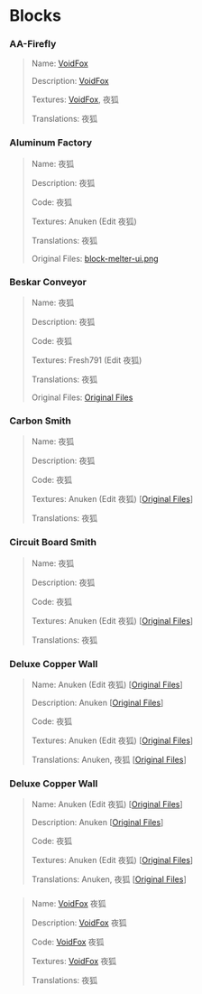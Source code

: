 # Blocks

### AA-Firefly
> Name: [VoidFox](https://github.com/VoidF0x)
> 
> Description: [VoidFox](https://github.com/VoidF0x)
> 
> Textures: [VoidFox](https://github.com/VoidF0x), 夜狐
> 
> Translations: 夜狐

### Aluminum Factory
> Name: 夜狐
> 
> Description: 夜狐
> 
> Code: 夜狐
> 
> Textures: Anuken (Edit 夜狐)
> 
> Translations: 夜狐
>
> Original Files: [block-melter-ui.png](https://mindustrygame.github.io/wiki/images/block-melter-ui.png)

### Beskar Conveyor
> Name: 夜狐
> 
> Description: 夜狐
> 
> Code: 夜狐
> 
> Textures: Fresh791 (Edit 夜狐)
> 
> Translations: 夜狐
>
> Original Files: [Original Files](https://github.com/Fresh791/Fading-Revelations/tree/main/sprites/blocks/conveyors/surge-alloy)

### Carbon Smith
> Name: 夜狐
> 
> Description: 夜狐
> 
> Code: 夜狐
> 
> Textures: Anuken (Edit 夜狐) [[Original Files](https://mindustrygame.github.io/wiki/images/block-separator-ui.png)]
> 
> Translations: 夜狐

### Circuit Board Smith
> Name: 夜狐
> 
> Description: 夜狐
> 
> Code: 夜狐
> 
> Textures: Anuken (Edit 夜狐) [[Original Files](https://mindustrygame.github.io/wiki/images/block-incinerator-ui.png)]
> 
> Translations: 夜狐

### Deluxe Copper Wall
> Name: Anuken (Edit 夜狐) [[Original Files](https://mindustrygame.github.io/wiki/blocks/187-copper-wall/)]
> 
> Description: Anuken [[Original Files](https://mindustrygame.github.io/wiki/blocks/187-copper-wall/)]
> 
> Code: 夜狐
> 
> Textures: Anuken (Edit 夜狐) [[Original Files](https://mindustrygame.github.io/wiki/images/block-scrap-wall-gigantic-ui.png)]
> 
> Translations: Anuken, 夜狐 [[Original Files](https://mindustrygame.github.io/wiki/blocks/187-copper-wall/)]

### Deluxe Copper Wall
> Name: Anuken (Edit 夜狐) [[Original Files](https://mindustrygame.github.io/wiki/blocks/187-copper-wall/)]
> 
> Description: Anuken [[Original Files](https://mindustrygame.github.io/wiki/blocks/187-copper-wall/)]
> 
> Code: 夜狐
> 
> Textures: Anuken (Edit 夜狐) [[Original Files](https://mindustrygame.github.io/wiki/images/block-scrap-wall-gigantic-ui.png)]
> 
> Translations: Anuken, 夜狐 [[Original Files](https://mindustrygame.github.io/wiki/blocks/187-copper-wall/)]

### 
> Name: [VoidFox](https://github.com/VoidF0x) 夜狐
> 
> Description: [VoidFox](https://github.com/VoidF0x) 夜狐
> 
> Code: [VoidFox](https://github.com/VoidF0x) 夜狐
> 
> Textures: [VoidFox](https://github.com/VoidF0x) 夜狐
> 
> Translations: 夜狐
